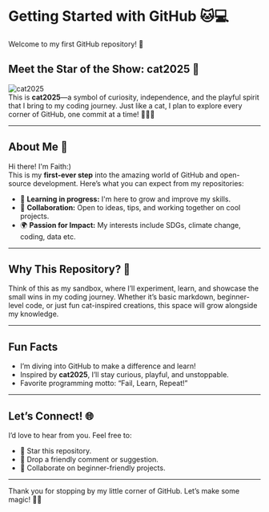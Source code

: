 # Getting Started with GitHub 🐱💻

Welcome to my first GitHub repository! 🎉

## Meet the Star of the Show: **cat2025** 🐾  
![cat2025](https://m.media-amazon.com/images/I/61g3fhkrApL.__AC_SY300_SX300_QL70_FMwebp_.jpg)  
This is **cat2025**—a symbol of curiosity, independence, and the playful spirit that I bring to my coding journey. Just like a cat, I plan to explore every corner of GitHub, one commit at a time! 🐈‍🦫✨  

---

## About Me 🌟  
Hi there! I'm Faith:)  
This is my **first-ever step** into the amazing world of GitHub and open-source development. Here’s what you can expect from my repositories:
- 🌱 **Learning in progress:** I'm here to grow and improve my skills.  
- 🚀 **Collaboration:** Open to ideas, tips, and working together on cool projects.  
- 🌍 **Passion for Impact:** My interests include SDGs, climate change, coding, data etc.  

---

## Why This Repository? 📂  
Think of this as my sandbox, where I’ll experiment, learn, and showcase the small wins in my coding journey. Whether it’s basic markdown, beginner-level code, or just fun cat-inspired creations, this space will grow alongside my knowledge.  

---

## Fun Facts  
- I’m diving into GitHub to make a difference and learn!  
- Inspired by **cat2025**, I’ll stay curious, playful, and unstoppable.  
- Favorite programming motto: “Fail, Learn, Repeat!”  

---

## Let’s Connect! 🌐  
I’d love to hear from you. Feel free to:  
- 🌟 Star this repository.  
- 📝 Drop a friendly comment or suggestion.  
- 🤝 Collaborate on beginner-friendly projects.  

---

Thank you for stopping by my little corner of GitHub. Let’s make some magic! 🎩✨
